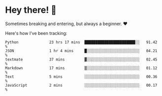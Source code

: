# Hey there! 👋
Sometimes breaking and entering, but always a beginner. ❤️

Here's how I've been tracking:
<!--START_SECTION:waka-->

```text
Python              23 hrs 17 mins  ███████████████████████░░   91.42 %
JSON                1 hr 4 mins     █░░░░░░░░░░░░░░░░░░░░░░░░   04.21 %
textmate            37 mins         ▓░░░░░░░░░░░░░░░░░░░░░░░░   02.45 %
Markdown            17 mins         ▒░░░░░░░░░░░░░░░░░░░░░░░░   01.12 %
Text                5 mins          ░░░░░░░░░░░░░░░░░░░░░░░░░   00.36 %
JavaScript          2 mins          ░░░░░░░░░░░░░░░░░░░░░░░░░   00.17 %
```

<!--END_SECTION:waka-->
